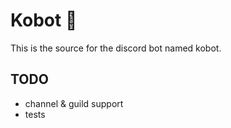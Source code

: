 # Kobot 🤖

This is the source for the discord bot named kobot.

## TODO
- channel & guild support
- tests
